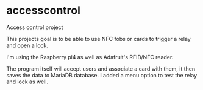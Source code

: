 # accesscontrol
Access control project


This projects goal is to be able to use NFC fobs or cards to trigger a relay and open a lock.

I'm using the Raspberry pi4 as well as Adafruit's RFID/NFC reader.

The program itself will accept users and associate a card with them, it then saves the data to MariaDB database. I added a menu option to test the relay and lock as well.
